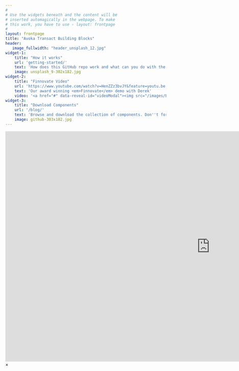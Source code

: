 ```yaml
---
#
# Use the widgets beneath and the content will be
# inserted automagically in the webpage. To make
# this work, you have to use › layout: frontpage
# 
layout: frontpage
title: "Avoka Transact Building Blocks"
header:
   image_fullwidth: "header_unsplash_12.jpg"
widget-1:
    title: "How it works"
    url: 'getting-started/'
    text: 'How does this GitHub repo work and what can you do with the components on it.'
    image: unsplash_9-302x182.jpg 
widget-2:
    title: "Finnovate Video"
    url: 'https://www.youtube.com/watch?v=HenZZz3bvJY&feature=youtu.be'
    text: 'Our award winning <em>Finnovate</em> demo with Derek'
    video: '<a href="#" data-reveal-id="videoModal"><img src="/images/BestofAward.png" width="302" height="182" alt=""></a>'
widget-3:
    title: "Download Components"
    url: '/blog/'
    text: 'Browse and download the collection of components. Don''t forget to contribute and give back to this community.'
    image: github-303x182.jpg
---
```



<div id="videoModal" class="reveal-modal large" data-reveal="">
  <div class="flex-video widescreen vimeo" style="display: block;">
      <iframe width="1280" height="720" src="https://www.youtube.com/embed/HenZZz3bvJY" frameborder="0" allowfullscreen></iframe>
  </div>
  <a class="close-reveal-modal">&#215;</a>
</div>